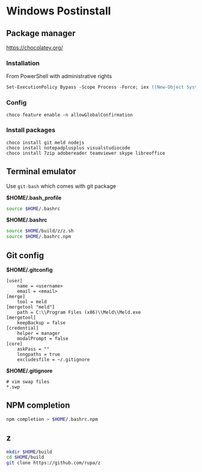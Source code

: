 Windows Postinstall
===================

Package manager
---------------

<https://chocolatey.org/>

### Installation

From PowerShell with administrative rights

```ps
Set-ExecutionPolicy Bypass -Scope Process -Force; iex ((New-Object System.Net.WebClient).DownloadString('https://chocolatey.org/install.ps1'))
```

### Config

```
choco feature enable -n allowGlobalConfirmation
```

### Install packages

```
choco install git meld nodejs
choco install notepadplusplus visualstudiocode
choco install 7zip adobereader teamviewer skype libreoffice
```

Terminal emulator
-----------------

Use `git-bash` which comes with git package

**$HOME/.bash_profile**

```sh
source $HOME/.bashrc
```

**$HOME/.bashrc**

```sh
source $HOME/build/z/z.sh
source $HOME/.bashrc.npm
```

Git config
----------

**$HOME/.gitconfig**

```
[user]
    name = <username>
    email = <email>
[merge]
    tool = meld
[mergetool "meld"]
    path = C:\\Program Files (x86)\\Meld\\Meld.exe
[mergetool]
    keepBackup = false
[credential]
    helper = manager
    modalPrompt = false
[core]
    askPass = ""
    longpaths = true
    excludesfile = ~/.gitignore
```

**$HOME/.gitignore**

```
# vim swap files
*.swp
```

NPM completion
--------------

```sh
npm completion > $HOME/.bashrc.npm
```

z
-

```sh
mkdir $HOME/build
cd $HOME/build
git clone https://github.com/rupa/z
```
